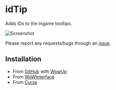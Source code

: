 # idTip

Adds IDs to the ingame tooltips.

![Screenshot](http://i.imgur.com/ngS3fc9.jpg)

Please report any requests/bugs through an [issue](https://github.com/silverwind/idTip/issues/new).

## Installation

- From [GitHub](https://github.com/silverwind/idTip) with [WowUp](https://github.com/WowUp/WowUp)
- From [WoWInterface](https://www.wowinterface.com/downloads/fileinfo.php?id=17033)
- From [Curse](https://wow.curseforge.com/projects/idtip)
